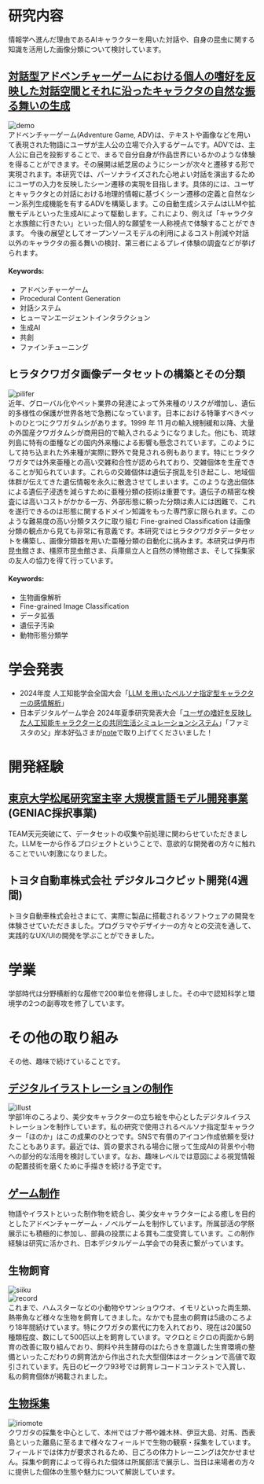 # 研究内容
情報学へ進んだ理由であるAIキャラクターを用いた対話や、自身の昆虫に関する知識を活用した画像分類について検討しています。
## [対話型アドベンチャーゲームにおける個人の嗜好を反映した対話空間とそれに沿ったキャラクタの自然な振る舞いの生成](https://github.com/namaonigiri/Life_with_AI)
![demo](assets/demo_x4.gif)  
アドベンチャーゲーム(Adventure Game, ADV)は、テキストや画像などを用いて表現された物語にユーザが主人公の立場で介入するゲームです。ADVでは、主人公に自己を投影することで、まるで自分自身が作品世界にいるかのような体験を得ることができます。その展開は紙芝居のようにシーンが次々と遷移する形で実現されます。本研究では、パーソナライズされた心地よい対話を演出するためにユーザの入力を反映したシーン遷移の実現を目指します。具体的には、ユーザとキャラクタとの対話における地理的情報に基づくシーン遷移の定義と自然なシーン系列生成機能を有するADVを構築します。この自動生成システムはLLMや拡散モデルといった生成AIによって駆動します。これにより、例えば「キャラクタと水族館に行きたい」といった個人的な願望を一人称視点で体験することができます。
今後の展望としてオープンソースモデルの利用によるコスト削減や対話以外のキャラクタの振る舞いの検討、第三者によるプレイ体験の調査などが挙げられます。
#### Keywords:
- アドベンチャーゲーム
- Procedural Content Generation
- 対話システム
- ヒューマンエージェントインタラクション
- 生成AI
- 共創
- ファインチューニング
## ヒラタクワガタ画像データセットの構築とその分類
![pilifer](assets/pilifer.jpg)  
近年、グローバル化やペット業界の発達によって外来種のリスクが増加し、遺伝的多様性の保護が世界各地で急務になっています。日本における特筆すべきペットのひとつにクワガタムシがあります。1999 年 11 月の輸入規制緩和以降、大量の外国産クワガタムシが商用目的で輸入されるようになりました。他にも、琉球列島に特有の亜種などの国内外来種による影響も懸念されています。このようにして持ち込まれた外来種が実際に野外で発見される例もあります。特にヒラタクワガタでは外来亜種との高い交雑和合性が認められており、交雑個体を生産できることが知られています。これらの交雑個体は遺伝子撹乱を引き起こし、地域個体群が伝えてきた遺伝情報を永久に散逸させてしまいます。このような逸出個体による遺伝子浸透を減らすために亜種分類の技術は重要です。遺伝子の精密な検査には高いコストがかかる一方、外部形態に頼った分類は素人には困難で、これを遂行できるのは形態に関するドメイン知識をもった専門家に限られます。このような難易度の高い分類タスクに取り組む Fine-grained Classification は画像分類の観点から見ても非常に有意義です。本研究ではヒラタクワガタデータセットを構築し、画像分類器を用いた亜種分類の自動化に挑みます。本研究は伊丹市昆虫館さま、橿原市昆虫館さま、兵庫県立人と自然の博物館さま、そして採集家の友人の協力を得て行っています。
#### Keywords:
- 生物画像解析
- Fine-grained Image Classification
- データ拡張
- 遺伝子汚染
- 動物形態分類学
# 学会発表
- 2024年度 人工知能学会全国大会「[LLM を用いたペルソナ指定型キャラクターの感情解析](https://www.jstage.jst.go.jp/article/pjsai/JSAI2024/0/JSAI2024_4K1GS903/_article/-char/ja/)」
- 日本デジタルゲーム学会 2024年夏季研究発表大会「[ユーザの嗜好を反映した人工知能キャラクターとの共同生活シミュレーションシステム](https://www.jstage.jst.go.jp/article/digrajprocsummer/2024/0/2024_19/_article/-char/ja/)」「ファミスタの父」岸本好弘さまが[note](https://note.com/jgamifa/n/n28ea44c3667f)で取り上げてくださいました！
# 開発経験
## [東京大学松尾研究室主宰 大規模言語モデル開発事業](https://weblab.t.u-tokyo.ac.jp/geniac_llm/teams/)(GENIAC採択事業)
TEAM天元突破にて、データセットの収集や前処理に関わらせていただきました。LLMを一から作るプロジェクトということで、意欲的な開発者の方々に触れることでいい刺激になりました。
## トヨタ自動車株式会社 デジタルコクピット開発(4週間)
トヨタ自動車株式会社さまにて、実際に製品に搭載されるソフトウェアの開発を体験させていただきました。プログラマやデザイナーの方々との交流を通して、実践的なUX/UIの開発を学ぶことができました。
# 学業
学部時代は分野横断的な履修で200単位を修得しました。その中で認知科学と環境学の2つの副専攻を修了しています。
# その他の取り組み
その他、趣味で続けていることです。
## [デジタルイラストレーションの制作](https://namaonigiri.github.io/project/graphic/article.html)
![illust](assets/illust.jpg)  
学部1年のころより、美少女キャラクターの立ち絵を中心としたデジタルイラストレーションを制作しています。私の研究で使用されるペルソナ指定型キャラクター「ほのか」はこの成果のひとつです。SNSで有償のアイコン作成依頼を受けたこともあります。最近では、質の要求される場合に限って生成AIの背景や小物への部分的な活用を検討しています。なお、趣味レベルでは意図による視覚情報の配置技術を磨くために手描きを続ける予定です。
## [ゲーム制作](https://github.com/namaonigiri/autumn)
物語やイラストといった制作物を統合し、美少女キャラクターによる癒しを目的としたアドベンチャーゲーム・ノベルゲームを制作しています。所属部活の学祭展示にも積極的に参加し、部員の投票による賞も二度受賞しています。この制作経験は研究に活かされ、日本デジタルゲーム学会での発表に繋がっています。
## 生物飼育
![siiku](assets/bottles.jpg)  
![record](assets/lindei.jpg)  
これまで、ハムスターなどの小動物やサンショウウオ、イモリといった両生類、熱帯魚など様々な生物を飼育してきました。なかでも昆虫の飼育は5歳のころより18年間続けています。特にクワガタの累代に力を入れており、現在は20属50種類程度、数にして500匹以上を飼育しています。マクロとミクロの両面から飼育の改善に取り組んでおり、飼料や共生酵母のはたらきを意識した生育環境の整備といったこだわりの飼育法から作出された大型個体はオークションで高値で取引されています。先日のビークワ93号では飼育レコードコンテストで入賞し、私の飼育個体が掲載されました。
## [生物採集](https://namaonigiri.github.io/blog/index.html)
![iriomote](assets/iriomote.gif)  
クワガタの採集を中心として、本州ではブナ帯や雑木林、伊豆大島、対馬、西表島といった離島に至るまで様々なフィールドで生物の観察・採集をしています。フィールドでは体力が要求されるため、日ごろの体力トレーニングは欠かせません。採集や飼育によって得られた個体は所属部活で展示し、当日は来場者の方々に提供した個体の生態や魅力について解説しています。
